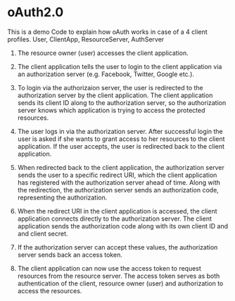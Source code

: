 # oAuth2.0
This is a demo Code to explain how oAuth works
in case of a 4 client profiles.
User,
ClientApp,
ResourceServer,
AuthServer

 1) The resource owner (user) accesses the client application.

2) The client application tells the user to login to the client application via an authorization server (e.g. Facebook, Twitter, Google etc.).

3) To login via the authorizaion server, the user is redirected to the authorization server by the client application. The client application sends its client ID along to the authorization server, so the authorization server knows which application is trying to access the protected resources.

4) The user logs in via the authorization server. After successful login the user is asked if she wants to grant access to her resources to the client application. If the user accepts, the user is redirected back to the client application.

5) When redirected back to the client application, the authorization server sends the user to a specific redirect URI, which the client application has registered with the authorization server ahead of time. Along with the redirection, the authorization server sends an authorization code, representing the authorization.

6) When the redirect URI in the client application is accessed, the client application connects directly to the authorization server. The client application sends the authorization code along with its own client ID and and client secret.

7) If the authorization server can accept these values, the authorization server sends back an access token.

10) The client application can now use the access token to request resources from the resource server. The access token serves as both authentication of the client, resource owner (user) and authorization to access the resources. 
